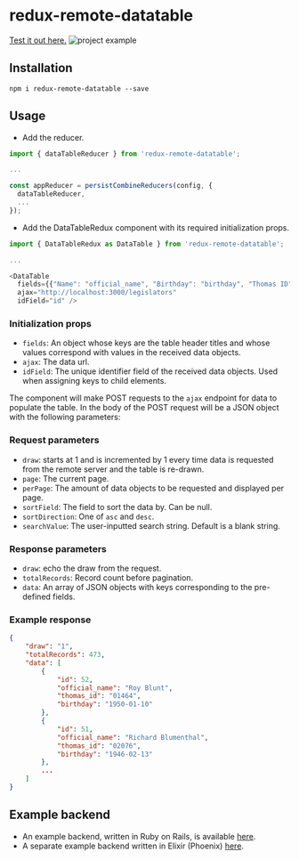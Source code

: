 # redux-remote-datatable

[Test it out here.](https://datatable.kenforthewin.com/)
![project example](https://storage.googleapis.com/brrrr/better-datatable.gif)

## Installation

`npm i redux-remote-datatable --save`

## Usage

- Add the reducer.

```javascript
import { dataTableReducer } from 'redux-remote-datatable';

...

const appReducer = persistCombineReducers(config, {
  dataTableReducer,
  ...
});
```

- Add the DataTableRedux component with its required initialization props.

```javascript
import { DataTableRedux as DataTable } from 'redux-remote-datatable';

...

<DataTable
  fields={{"Name": "official_name", "Birthday": "birthday", "Thomas ID": "thomas_id" }}
  ajax="http://localhost:3000/legislators"
  idField="id" />
```

### Initialization props

- `fields`: An object whose keys are the table header titles and whose values correspond with values in the received data objects.
- `ajax`: The data url.
- `idField`: The unique identifier field of the received data objects. Used when assigning keys to child elements.

The component will make POST requests to the `ajax` endpoint for data to populate the table. In the body of the POST request will be a JSON object with the following parameters:

### Request parameters

- `draw`: starts at 1 and is incremented by 1 every time data is requested from the remote server and the table is re-drawn.
- `page`: The current page.
- `perPage`: The amount of data objects to be requested and displayed per page.
- `sortField`: The field to sort the data by. Can be null.
- `sortDirection`: One of `asc` and `desc`.
- `searchValue`: The user-inputted search string. Default is a blank string.

### Response parameters

- `draw`: echo the draw from the request.
- `totalRecords`: Record count before pagination.
- `data`: An array of JSON objects with keys corresponding to the pre-defined fields.

### Example response

```json
{
    "draw": "1",
    "totalRecords": 473,
    "data": [
        {
            "id": 52,
            "official_name": "Roy Blunt",
            "thomas_id": "01464",
            "birthday": "1950-01-10"
        },
        {
            "id": 51,
            "official_name": "Richard Blumenthal",
            "thomas_id": "02076",
            "birthday": "1946-02-13"
        },
        ...
    ]
}
```

## Example backend

- An example backend, written in Ruby on Rails, is available [here](https://github.com/kenforthewin/legislators-api).
- A separate example backend written in Elixir (Phoenix) [here](https://github.com/kenforthewin/legislators-api-phoenix).
